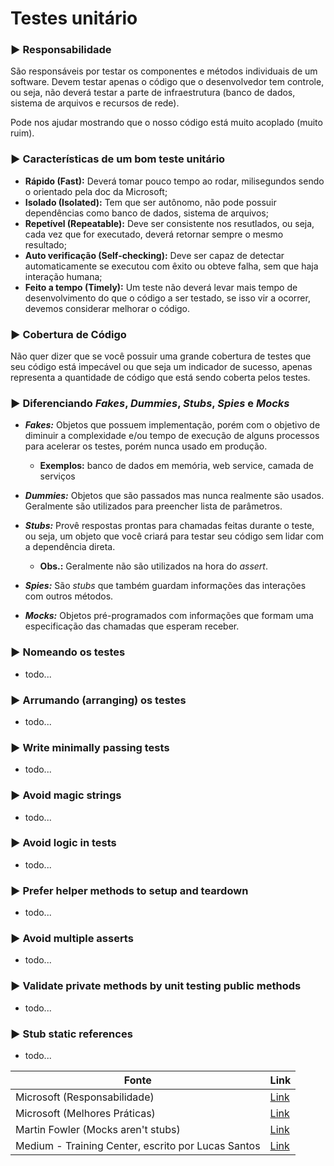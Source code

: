 # Testes unitário

### :arrow_forward: Responsabilidade
São responsáveis por testar os componentes e métodos individuais de um software.
Devem testar apenas o código que o desenvolvedor tem controle, ou seja, não deverá testar a parte de infraestrutura (banco de dados, sistema de arquivos e recursos de rede).

Pode nos ajudar mostrando que o nosso código está muito acoplado (muito ruim).

### :arrow_forward: Características de um bom teste unitário
- **Rápido (Fast):** Deverá tomar pouco tempo ao rodar, milisegundos sendo o orientado pela doc da Microsoft;
- **Isolado (Isolated):** Tem que ser autônomo, não pode possuir dependências como banco de dados, sistema de arquivos;
- **Repetível (Repeatable):** Deve ser consistente nos resutlados, ou seja, cada vez que for executado, deverá retornar sempre o mesmo resultado;
- **Auto verificação (Self-checking):** Deve ser capaz de detectar automaticamente se executou com êxito ou obteve falha, sem que haja interação humana;
- **Feito a tempo (Timely):** Um teste não deverá levar mais tempo de desenvolvimento do que o código a ser testado, se isso vir a ocorrer, devemos considerar melhorar o código.

### :arrow_forward: Cobertura de Código
Não quer dizer que se você possuir uma grande cobertura de testes que seu código está impecável ou que seja um indicador de sucesso, apenas representa a quantidade de código que está sendo coberta pelos testes.

### :arrow_forward: Diferenciando *Fakes*, *Dummies*, *Stubs*, *Spies* e *Mocks*
- ***Fakes:*** Objetos que possuem implementação, porém com o objetivo de diminuir a complexidade e/ou tempo de execução de alguns processos para acelerar os testes, porém nunca usado em produção. 
  * **Exemplos:** banco de dados em memória, web service, camada de serviços

- ***Dummies:*** Objetos que são passados mas nunca realmente são usados. Geralmente são utilizados para preencher lista de parâmetros.

- ***Stubs:*** Provê respostas prontas para chamadas feitas durante o teste, ou seja, um objeto que você criará para testar seu código sem lidar com a dependência direta.
  * **Obs.:** Geralmente não são utilizados na hora do *assert*.</p>

- ***Spies:*** São *stubs* que também guardam informações das interações com outros métodos.

- ***Mocks:*** Objetos pré-programados com informações que formam uma especificação das chamadas que esperam receber.

### :arrow_forward: Nomeando os testes
- todo...

### :arrow_forward: Arrumando (arranging) os testes
- todo...

### :arrow_forward: Write minimally passing tests
- todo...

### :arrow_forward: Avoid magic strings
- todo...

### :arrow_forward: Avoid logic in tests
- todo...

### :arrow_forward: Prefer helper methods to setup and teardown
- todo...

### :arrow_forward: Avoid multiple asserts
- todo...

### :arrow_forward: Validate private methods by unit testing public methods
- todo...

### :arrow_forward: Stub static references
- todo...

| Fonte | Link |
| ----- | ---- |
| Microsoft (Responsabilidade)  | [Link](https://docs.microsoft.com/en-us/dotnet/core/testing/?pivots=xunit) |
| Microsoft (Melhores Práticas) | [Link](https://docs.microsoft.com/en-us/dotnet/core/testing/unit-testing-best-practices) |
| Martin Fowler (Mocks aren't stubs) | [Link](https://martinfowler.com/articles/mocksArentStubs.html) |
| Medium - Training Center, escrito por Lucas Santos | [Link](https://medium.com/trainingcenter/testes-unit%C3%A1rios-mocks-stubs-spies-e-todas-essas-palavras-dif%C3%ADceis-f2765ac87cc8)

